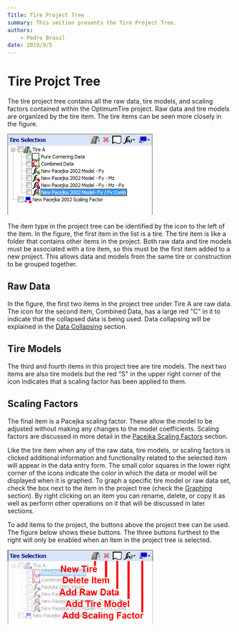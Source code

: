 ```yaml
---
Title: Tire Project Tree
summary: This section presents the Tire Project Tree.
authors:
    - Pedro Brasil   
date: 2019/9/5
---
```


# Tire Projct Tree

The tire project tree contains all the raw data, tire models, and scaling factors contained within the OptimumTire project. Raw data and tire models are organized by the tire item. The tire items can be seen more closely in the figure.

![Project Tree](../img/2_Screen_Layout/2_A_project_tree.png)

The item type in the project tree can be identified by the icon to the left of the item. In the figure, the first item in the list is a tire. The tire item is like a folder that contains other items in the project. Both raw data and tire models must be associated with a tire item, so this must be the first item added to a new project. This allows data and models from the same tire or construction to be grouped together.

## Raw Data

In the figure, the first two items in the project tree under Tire A are raw data. The icon for the second item, Combined Data, has a large red "C" in it to indicate that the collapsed data is being used. Data collapsing will be explained in the [Data Collapsing](../3_Raw_Tire_Data/D_Data_Collapsing.md) section.

## Tire Models

The third and fourth items in this project tree are tire models. The next two items are also tire models but the red "S" in the upper right corner of the icon indicates that a scaling factor has been applied to them.

## Scaling Factors

The final item is a Pacejka scaling factor. These allow the model to be adjusted without making any changes to the model coefficients. Scaling factors are discussed in more detail in the [Pacejka Scaling Factors](../9_References/I_Pacejka_Scaling_Factors.md) section.

Like the tire item when any of the raw data, tire models, or scaling factors is clicked additional information and functionality related to the selected item will appear in the data entry form. The small color squares in the lower right corner of the icons indicate the color in which the data or model will be displayed when it is graphed. To graph a specific tire model or raw data set, check the box next to the item in the project tree (check the [Graphing](../5_Graphing/5_Graphing.md) section). By right clicking on an item you can rename, delete, or copy it as well as perform other operations on it that will be discussed in later sections.

To add items to the project, the buttons above the project tree can be used. The figure below shows these buttons. The three buttons furthest to the right will only be enabled when an item in the project tree is selected.

![Project Tree Buttons](../img/2_Screen_Layout/2_A_project_tree_buttons.png)

